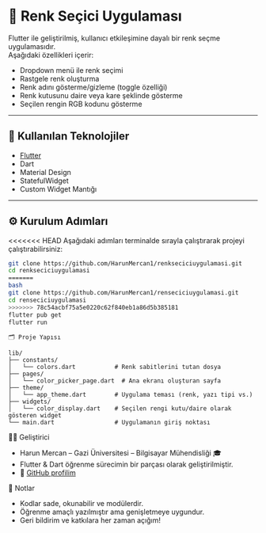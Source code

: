 # 🎨 Renk Seçici Uygulaması

Flutter ile geliştirilmiş, kullanıcı etkileşimine dayalı bir renk seçme uygulamasıdır.  
Aşağıdaki özellikleri içerir:

- Dropdown menü ile renk seçimi  
- Rastgele renk oluşturma  
- Renk adını gösterme/gizleme (toggle özelliği)  
- Renk kutusunu daire veya kare şeklinde gösterme  
- Seçilen rengin RGB kodunu gösterme

---

## 🧰 Kullanılan Teknolojiler

- [Flutter](https://flutter.dev/)
- Dart
- Material Design
- StatefulWidget
- Custom Widget Mantığı

---

## ⚙️ Kurulum Adımları

<<<<<<< HEAD
Aşağıdaki adımları terminalde sırayla çalıştırarak projeyi çalıştırabilirsiniz:

```bash
git clone https://github.com/HarunMercan1/renkseciciuygulamasi.git
cd renkseciciuygulamasi
=======
bash
git clone https://github.com/HarunMercan1/renseciciuygulamasi.git
cd renseciciuygulamasi
>>>>>>> 78c54acbf75a5e0220c62f840eb1a86d5b385181
flutter pub get
flutter run
```

```
🗂️ Proje Yapısı

lib/
├── constants/
│   └── colors.dart           # Renk sabitlerini tutan dosya
├── pages/
│   └── color_picker_page.dart  # Ana ekranı oluşturan sayfa
├── theme/
│   └── app_theme.dart        # Uygulama teması (renk, yazı tipi vs.)
├── widgets/
│   └── color_display.dart    # Seçilen rengi kutu/daire olarak gösteren widget
└── main.dart                 # Uygulamanın giriş noktası
```
👨‍💻 Geliştirici
- Harun Mercan – Gazi Üniversitesi – Bilgisayar Mühendisliği 🎓
- Flutter & Dart öğrenme sürecimin bir parçası olarak geliştirilmiştir.
- 🔗 [GitHub profilim](https://github.com/HarunMercan1)


📝 Notlar
- Kodlar sade, okunabilir ve modülerdir. 
- Öğrenme amaçlı yazılmıştır ama genişletmeye uygundur.
- Geri bildirim ve katkılara her zaman açığım!

